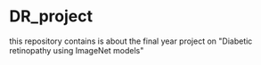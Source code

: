 # DR_project
this repository contains is about the final year project on "Diabetic retinopathy using ImageNet models"
